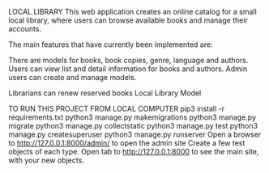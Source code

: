 LOCAL LIBRARY
This web application creates an online catalog for a small local library, where users can browse available books and manage their accounts.

The main features that have currently been implemented are:

There are models for books, book copies, genre, language and authors.
Users can view list and detail information for books and authors.
Admin users can create and manage models.

Librarians can renew reserved books
Local Library Model

TO RUN THIS PROJECT FROM LOCAL COMPUTER
pip3 install -r requirements.txt
python3 manage.py makemigrations
python3 manage.py migrate
python3 manage.py collectstatic
python3 manage.py test 
python3 manage.py createsuperuser 
python3 manage.py runserver
Open a browser to http://127.0.0.1:8000/admin/ to open the admin site
Create a few test objects of each type.
Open tab to http://127.0.0.1:8000 to see the main site, with your new objects.
